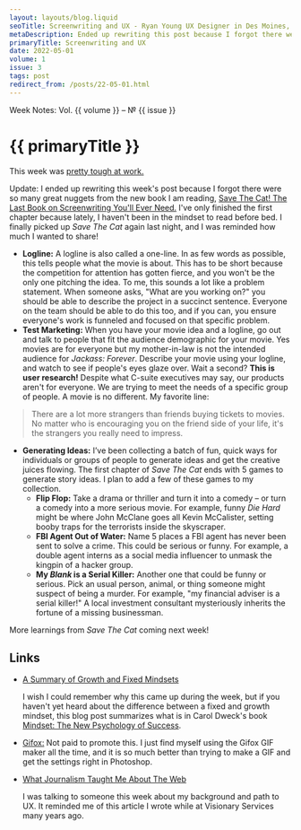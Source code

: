 ```yaml
---
layout: layouts/blog.liquid
seoTitle: Screenwriting and UX - Ryan Young UX Designer in Des Moines, Iowa
metaDescription: Ended up rewriting this post because I forgot there were so many great nuggets from the new book I am reading!
primaryTitle: Screenwriting and UX
date: 2022-05-01
volume: 1
issue: 3
tags: post
redirect_from: /posts/22-05-01.html
---
```


<span class="small-text-16 eyebrow">Week Notes: Vol. {{ volume }} &ndash; &numero; {{ issue }}</span>
# {{ primaryTitle }}
This week was <a href="https://www.kcci.com/article/iowa-citing-economic-retail-industry-challenges-hy-vee-asks-500-corporate-employees-switch-to-retail/39839406" target="_blank">pretty tough at work.</a>

Update: I ended up rewriting this week's post because I forgot there were so many great nuggets from the new book I am reading, <a target="_blank" href="https://www.amazon.com/Save-Last-Book-Screenwriting-Youll/dp/1932907009/ref=sr_1_1">Save The Cat! The Last Book on Screenwriting You'll Ever Need.</a> I've only finished the first chapter because lately, I haven't been in the mindset to read before bed. I finally picked up *Save The Cat* again last night, and I was reminded how much I wanted to share!

- **Logline:** A logline is also called a one-line. In as few words as possible, this tells people what the movie is about. This has to be short because the competition for attention has gotten fierce, and you won't be the only one pitching the idea. To me, this sounds a lot like a problem statement. When someone asks, "What are you working on?" you should be able to describe the project in a succinct sentence. Everyone on the team should be able to do this too, and if you can, you ensure everyone's work is funneled and focused on that specific problem.
- **Test Marketing:** When you have your movie idea and a logline, go out and talk to people that fit the audience demographic for your movie. Yes movies are for everyone but my mother-in-law is not the intended audience for *Jackass: Forever*. Describe your movie using your logline, and watch to see if people's eyes glaze over. Wait a second? **This is user research!** Despite what C-suite executives may say, our products aren't for everyone. We are trying to meet the needs of a specific group of people. A movie is no different. My favorite line:
> There are a lot more strangers than friends buying tickets to movies. No matter who is encouraging you on the friend side of your life, it's the strangers you really need to impress.
- **Generating Ideas:** I’ve been collecting a batch of fun, quick ways for individuals or groups of people to generate ideas and get the creative juices flowing. The first chapter of *Save The Cat* ends with 5 games to generate story ideas. I plan to add a few of these games to my collection.
	- **Flip Flop:** Take a drama or thriller and turn it into a comedy – or turn a comedy into a more serious movie. For example, funny *Die Hard* might be where John McClane goes all Kevin McCalister, setting booby traps for the terrorists inside the skyscraper. 
	- **FBI Agent Out of Water:** Name 5 places a FBI agent has never been sent to solve a crime. This could be serious or funny. For example, a double agent interns as a social media influencer to unmask the kingpin of a hacker group. 
	- **My *Blank* is a Serial Killer:** Another one that could be funny or serious. Pick an usual person, animal, or thing someone might suspect of being a murder. For example, "my financial adviser is a serial killer!" A local investment consultant mysteriously inherits the fortune of a missing businessman. 

More learnings from *Save The Cat* coming next week!

## Links
- <a href="https://fs.blog/carol-dweck-mindset//" target="_blank">A Summary of Growth and Fixed Mindsets</a>

	I wish I could remember why this came up during the week, but if you haven't yet heard about the difference between a fixed and growth mindset, this blog post summarizes what is in Carol Dweck's book <a href="https://www.amazon.com/gp/product/0345472322/ref=as_li_qf_sp_asin_il_tl" target="_blank">Mindset: The New Psychology of Success</a>.

- <a href="https://gifox.io/" target="_blank">Gifox:</a> Not paid to promote this. I just find myself using the Gifox GIF maker all the time, and it is so much better than trying to make a GIF and get the settings right in Photoshop.

- <a href="https://visionary.com/blog/what-journalism-taught-me-about-the-web/" target="_blank">What Journalism Taught Me About The Web</a>

	I was talking to someone this week about my background and path to UX. It reminded me of this article I wrote while at Visionary Services many years ago.